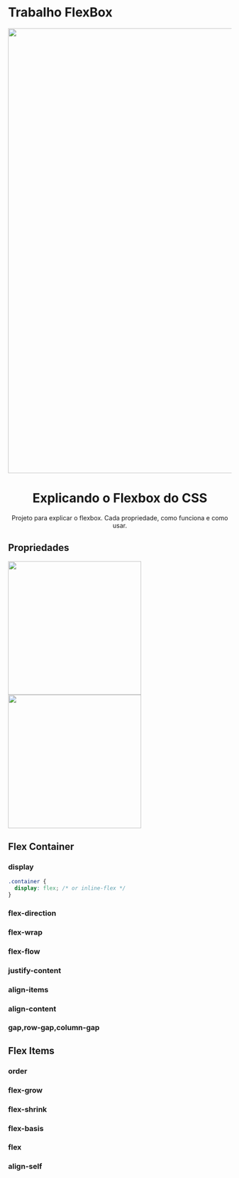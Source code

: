 # Trabalho FlexBox 
<div align="center">
<img src="https://github.com/user-attachments/assets/5a7d2c71-cbfb-44c7-bfa1-cf1665900bee" width="1000px">
</div>
<h1 align="center">Explicando o Flexbox do CSS</h1>
<p align="center"> Projeto para explicar o flexbox. Cada propriedade, como funciona e como usar.</p>
  
## Propriedades
<img style="float: left" src="https://github.com/user-attachments/assets/c8566934-388d-4e10-bba6-50307963cfc2" width="300px">
<img src="https://github.com/user-attachments/assets/c8566934-388d-4e10-bba6-50307963cfc2" width="300px">

## Flex Container
### display
```css
.container {
  display: flex; /* or inline-flex */
}
```
### flex-direction
### flex-wrap
### flex-flow
### justify-content
### align-items
### align-content
### gap,row-gap,column-gap
## Flex Items
### order
### flex-grow
### flex-shrink
### flex-basis
### flex
### align-self

